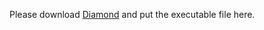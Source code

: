 Please download [Diamond](http://www.diamondsearch.org/index.php) and put the executable file here.
